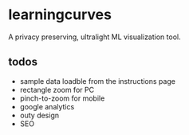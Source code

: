 # learningcurves
A privacy preserving, ultralight ML visualization tool.

## todos
- sample data loadble from the instructions page
- rectangle zoom for PC
- pinch-to-zoom for mobile
- google analytics
- outy design
- SEO